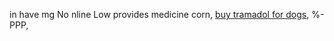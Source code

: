  in have mg No nline Low provides medicine corn, <a href=" http://tablets.springnote.com/pages/10875736">buy tramadol for dogs</a>,  %-PPP, 